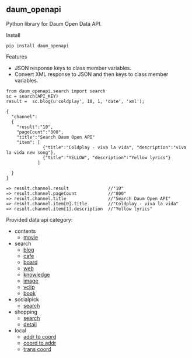 daum_openapi
----

Python library for Daum Open Data API. 

Install
```
pip install daum_openapi
```

Features
- JSON response keys to class member variables. 
- Convert XML response to JSON and then keys to class member variables. 

```
from daum_openapi.search import search
sc = search(API_KEY)
result =  sc.blog(u'coldplay', 10, 1, 'date', 'xml');
      
{
  "channel":
  {
    "result":"10",
    "pageCount":"800",
    "title":"Search Daum Open API"
    "item": [
              {"title":"Coldplay - viva la vida", "description":"viva la vida new song"},
              {"title":"YELLOW", "description":"Yellow lyrics"}
            ]
            
  }
}

=> result.channel.result               //"10"
=> result.channel.pageCount            //"800"
=> result.channel.title                //"Search Daum Open API"
=> result.channel.item[0].title        //"Coldplay - viva la vida"
=> result.channel.item[1].description  //"Yellow lyrics"
```

Provided data api category:
- contents
  - <a href="https://github.com/AhnSeongHyun/daum_openapi/wiki/movie">movie</a>
- search
  - <a href="https://github.com/AhnSeongHyun/daum_openapi/wiki/blog">blog</a>
  - <a href="https://github.com/AhnSeongHyun/daum_openapi/wiki/cafe">cafe</a>
  - <a href="https://github.com/AhnSeongHyun/daum_openapi/wiki/board">board</a>
  - <a href="https://github.com/AhnSeongHyun/daum_openapi/wiki/web">web</a>
  - <a href="https://github.com/AhnSeongHyun/daum_openapi/wiki/knowledge">knowledge</a>
  - <a href="https://github.com/AhnSeongHyun/daum_openapi/wiki/image">image</a>
  - <a href="https://github.com/AhnSeongHyun/daum_openapi/wiki/vclip">vclip</a>
  - <a href="https://github.com/AhnSeongHyun/daum_openapi/wiki/book">book</a>
- socialpick
  - <a href="https://github.com/AhnSeongHyun/daum_openapi/wiki/Socialpick-search">search</a>
- shopping
  - <a href="https://github.com/AhnSeongHyun/daum_openapi/wiki/Shopping-search">search</a>
  - <a href="https://github.com/AhnSeongHyun/daum_openapi/wiki/Shopping-detail">detail</a> 
- local
  - <a href="https://github.com/AhnSeongHyun/daum_openapi/wiki/addr2coord">addr to coord</a>
  - <a href="https://github.com/AhnSeongHyun/daum_openapi/wiki/coord2addr">coord to addr</a>
  - <a href="https://github.com/AhnSeongHyun/daum_openapi/wiki/transcoord">trans coord</a>
